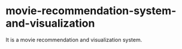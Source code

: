 # movie-recommendation-system-and-visualization
It is a movie recommendation and visualization system.
